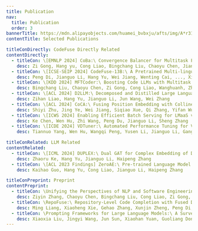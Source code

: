 ```yaml
---
title: Publication
nav:
  title: Publication
  order: 3
bannerTitle: https://mdn.alipayobjects.com/huamei_bvbxju/afts/img/A*r31CSbR3uFUAAAAAAAAAAAAADlHYAQ/original
contentTitle: Selected Publications

titleConDirectly: CodeFuse Directly Related
contentDirectly:
  - titleCon: \[EMNLP 2024] CoBa:\ Convergence Balancer for Multitask Finetuning of Large Language Models
    desc: Zi Gong, Hang yu, Cong Liao, Bingchang Liu, Chaoyu Chen, Jianguo Li
  - titleCon: \[ICSE-SEIP 2024] CodeFuse-13B:\ A Pretrained Multi-lingual Code Large Language Model
    desc: Peng Di, Jianguo Li, Hang Yu, Wei Jiang, Wenting Cai, ..., Xianying Zhu
  - titleCon: \[KDD 2024] MFTCoder:\ Boosting Code LLMs with Multitask Fine-Tuning
    desc: Bingchang Liu, Chaoyu Chen, Zi Gong, Cong Liao, Wanghuanh, Zhichao Lei, Ming Liang, Chen Dajun, Min Shen, Hailian Zhou, wei jiang, Hang Yu, Jianguo Li
  - titleCon: \[ACL 2024] D2LLM:\ Decomposed and Distilled Large Language Models for Semantic Search
    desc: Zihan Liao, Hang Yu, Jianguo Li, Jun Wang, Wei Zhang
  - titleCon: \[ACL 2024] CoCA:\ Fusing Position Embedding with Collinear Constrained Attention in Transformers for Long Context Window Extending
    desc: Shiyi Zhu, Jing Ye, Wei Jiang, Siqiao Xue, Qi Zhang, Yifan Wu, Jianguo Li
  - titleCon: \[ICWS 2024] Enabling Efficient Batch Serving for LMaaS via Generation Length Prediction
    desc: Ke Chen, Wen Hu, Zhi Wang, Peng Du, Jianguo Li, Sheng Zhang
  - titleCon: \[ICDE 2024] VDTuner:\ Automated Performance Tuning for Vector Data Management Systems.
    desc: Tiannuo Yang, Wen Hu, Wangqi Peng, Yusen Li, Jianguo Li, Gang Wang, Xiaoguang Liu

titleConRelated: LLM Related
contentRelated:
  - titleCon: \[ICML 2024] DUPLEX:\ Dual GAT for Complex Embedding of Directed Graphs
    desc: Zhaoru Ke, Hang Yu, Jianguo Li, Haipeng Zhang
  - titleCon: \[ACL 2023 Findings] ZeroAE:\ Pre-trained Language Model based Autoencoder for Transductive Zero-shot Text Classification
    desc: Kaihao Guo, Hang Yu, Cong Liao, Jianguo Li, Haipeng Zhang

titleConPreprint: Preprint
contentPreprint:
  - titleCon: \Unifying the Perspectives of NLP and Software Engineering:\ A Survey on Language Models for Code
    desc: Ziyin Zhang, Chaoyu Chen, Bingchang Liu, Cong Liao, Zi Gong, Hang Yu, Jianguo Li, Rui Wang
  - titleCon: \RepoFuse:\ Repository-Level Code Completion with Fused Dual Context
    desc: Ming Liang, Xiaoheng Xie, Gehao Zhang, Xunjin Zheng, Peng Di, wei jiang, Hongwei Chen, Chengpeng Wang, Gang Fan
  - titleCon: \Prompting Frameworks for Large Language Models:\ A Survey
    desc: Xiaoxia Liu, Jingyi Wang, Jun Sun, Xiaohan Yuan, Guoliang Dong, Peng Di, Wenhai Wang, Dongxia Wang
---
```

